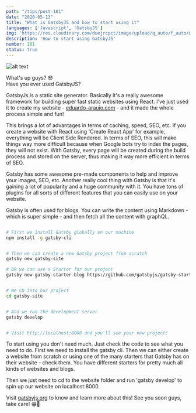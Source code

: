 ```yaml
---
path: "/tips/post-181"
date: "2020-05-13"
title: "What is GatsbyJS and how to start using it"
languages: ['Javascript', 'GatsbyJS']
img: 'https://res.cloudinary.com/duejrcpct/image/upload/q_auto/f_auto/w_1000/v1589382501/tips/181-1_fddd2e.png'
description: 'How to start using GatsbyJS'
number: 181
status: true
---
```


![alt text](https://res.cloudinary.com/duejrcpct/image/upload/q_auto/f_auto/w_1000/v1589382501/tips/181-2_b4bkpv.png "Gatsby starter blog")

What's up guys? 😎  
Have you ever used GatsbyJS?

GatsbyJs is a static site generator. Basically it's a really awesome framework for building super fast static websites using React. I've just used it to create my website - [eduardo-araujo.com](https://eduardo-araujo.com) - and it made the whole process simple and fun!

This brings a lot of advantages in terms of caching, speed, SEO, etc.
If you create a website with React using 'Create React App' for example, everything will be Client Side Rendered. In terms of SEO, this will make things way more difficult because when Google bots try to index the pages, they will not exist. With Gatsby, every page will be created during the build process and stored on the server, thus making it way more efficient in terms of SEO.

Gatsby has some awesome pre-made components to help and improve your images, SEO, etc.
Another really cool thing with Gatsby is that it's gaining a lot of popularity and a huge community with it. You have tons of plugins for all sorts of different features that you can easily use on your website. 

Gatsby is often used for blogs. You can write the content using Markdown - which is super simple - and then fetch all the content with graphQL.

```bash

# First we install Gatsby globally on our machine
npm install -g gatsby-cli


# Then we can create a new Gatsby project from scratch
gatsby new gatsby-site

# OR we can use a Starter for our project
gatsby new gatsby-starter-blog https://github.com/gatsbyjs/gatsby-starter-blog


# We CD into our project
cd gatsby-site


# And we run the development server
gatsby develop


# Visit http://localhost:8000 and you'll see your new project!

```

To start using you don't need much. Just check the code to see what you need to do. First we need to install the gatsby cli. Then we can either create a website from scratch or using one of the many starters that Gatsby has on their website - check them. You have different starters for pretty much all kinds of websites and blogs.

Then we just need to cd to the website folder and run 'gatsby develop' to spin up our website on localhost:8000.

Visit [gatsbyjs.org](https://gatsbyjs.org) to know and learn more about this! See you soon guys, take care! 😁🙏